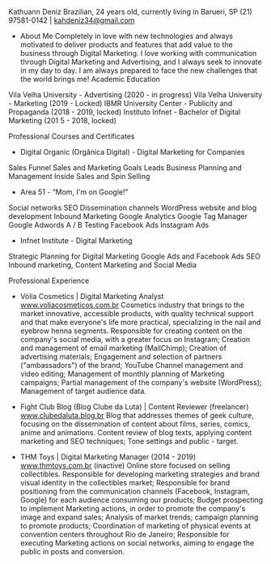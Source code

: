 Kathuann Deniz
Brazilian, 24 years old, currently living in Barueri, SP
(21) 97581-0142 | kahdeniz34@gmail.com 

- About Me
Completely in love with new technologies and always motivated to deliver products and features that add value to the business through Digital Marketing.
I love working with communication through Digital Marketing and Advertising, and I always seek to innovate in my day to day. I am always prepared to face the new challenges that the world brings me!
Academic Education

Vila Velha University - Advertising (2020 - in progress)
Vila Velha University - Marketing (2019 - Locked)
IBMR University Center - Publicity and Propaganda (2018 - 2019, locked)
Instituto Infnet - Bachelor of Digital Marketing (201 5 - 2018, locked)

Professional Courses and Certificates

- Digital Organic (Orgânica Digital) - Digital Marketing for Companies

Sales Funnel
Sales and Marketing Goals
Leads
Business Planning and Management
Inside Sales and Spin Selling

- Area 51 - “Mom, I'm on Google!”

Social networks
SEO
Dissemination channels
WordPress website and blog development
Inbound Marketing
Google Analytics
Google Tag Manager
Google Adwords
A / B Testing
Facebook Ads
Instagram Ads
 
- Infnet Institute - Digital Marketing

Strategic Planning for Digital Marketing
Google Ads and Facebook Ads
SEO
Inbound marketing, Content Marketing and Social Media
 
Professional Experience

- Vòlia Cosmetics | Digital Marketing Analyst www.voliacosmeticos.com.br
Cosmetics industry that brings to the market innovative, accessible products, with quality technical support and that make everyone's life more practical, specializing in the nail and eyebrow henna segments.
Responsible for creating content on the company's social media, with a greater focus on Instagram;
Creation and management of email marketing (MailChimp);
Creation of advertising materials;
Engagement and selection of partners ("ambassadors") of the brand;
YouTube Channel management and video editing;
Management of monthly planning of Marketing campaigns;
Partial management of the company's website (WordPress);
Management of target audience data.

- Fight Club Blog (Blog Clube da Luta) | Content Reviewer (freelancer) www.clubedaluta.blog.br
Blog that addresses themes of geek culture, focusing on the dissemination of content about films, series, comics, anime and animations.
Content review of blog texts, applying content marketing and SEO techniques;
Tone settings and public - target.

- THM Toys | Digital Marketing Manager (2014 - 2019) www.thmtoys.com.br (inactive)
Online store focused on selling collectibles.
Responsible for developing marketing strategies and brand visual identity in the collectibles market;
Responsible for brand positioning from the communication channels (Facebook, Instagram, Google) for each audience consuming our products;
Budget prospecting to implement Marketing actions, in order to promote the company's image and expand sales;
Analysis of market trends;
campaign planning to promote products;
Coordination of marketing of physical events at convention centers throughout Rio de Janeiro;
Responsible for executing Marketing actions on social networks, aiming to engage the public in posts and conversion.
